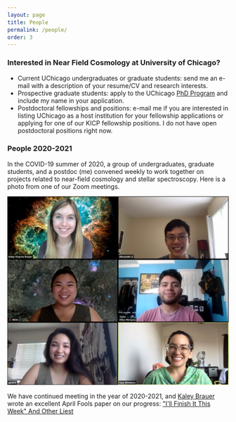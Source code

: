 ```yaml
---
layout: page
title: People
permalink: /people/
order: 3
---
```


### Interested in Near Field Cosmology at University of Chicago?

* Current UChicago undergraduates or graduate students: send me an e-mail with a description of your resume/CV and research interests.
* Prospective graduate students: apply to the UChicago [PhD Program](https://astrophysics.uchicago.edu/academics/graduate-programs/) and include my name in your application.
* Postdoctoral fellowships and positions: e-mail me if you are interested in listing UChicago as a host institution for your fellowship applications or applying for one of our KICP fellowship positions. I do not have open postdoctoral positions right now.

### People 2020-2021
In the COVID-19 summer of 2020, a group of undergraduates, graduate students, and a postdoc (me) convened weekly to work together on projects related to near-field cosmology and stellar spectroscopy. Here is a photo from one of our Zoom meetings.

![Alex Ji](/img/NFCSummer2020.png)

We have continued meeting in the year of 2020-2021, and [Kaley Brauer](http://www.mit.edu/~kbrauer/) wrote an excellent April Fools paper on our progress: ["I'll Finish It This Week" And Other Liest](https://arxiv.org/abs/2103.16574)

